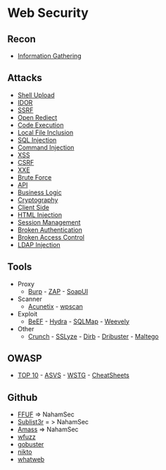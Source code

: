 # Web Security

## Recon
- [Information Gathering](Attacks/information-gathering.md)

## Attacks
- [Shell Upload](Attacks/shell-upload.md)
- [IDOR](Attacks/idor.md)
- [SSRF](Attacks/ssrf.md)
- [Open Rediect](Attacks/open-redirect.md)
- [Code Execution](Attacks/code-execution.md)
- [Local File Inclusion](Attacks/lfi.md)
- [SQL Injection](Attacks/sql-injection.md)
- [Command Injection](Attacks/command-injection.md)
- [XSS](Attacks/xss.md)
- [CSRF](Attacks/csrf.md)
- [XXE](Attacks/xxe.md)
- [Brute Force](Attacks/brute-force.md)
- [API](Attacks/api.md)
- [Business Logic](Attacks/business-logic.md)
- [Cryptography](Attacks/cryptography.md)
- [Client Side](Attacls/client-side.md)
- [HTML Injection](Attacks/html-injection.md)
- [Session Management](Attacks/session-management.md)
- [Broken Authentication](Attacks/broken-authentication.md)
- [Broken Access Control](Attacks/broken-access-control.md)
- [LDAP Injection](Attacks/ldap-injection.md)

## Tools
- Proxy
  - [Burp](/Tools/burp.md) - [ZAP](/Tools/zap.md) - [SoapUI](/Tools/soapui.md)
- Scanner
  - [Acunetix](/Tools/acunetix.md) - [wpscan](https://github.com/wpscanteam/wpscan)
- Exploit
  - [BeEF](/Tools/beef.md) - [Hydra](/Tools/hydra.md) - [SQLMap](/Tools/sqlmap.md) - [Weevely](/Tools/weevely.md)
- Other
  - [Crunch](/Tools/crunch.md) - [SSLyze](/Tools/sslyze.md) - [Dirb](/Tools/dirb.md) - [Dribuster](/Tools/dirbuster.md) - [Maltego](/Tools/maltego.md)

## OWASP
- [TOP 10](https://github.com/OWASP/Top10/tree/master/2021/docs) - [ASVS](https://github.com/OWASP/ASVS/tree/master/5.0/en) - [WSTG](https://github.com/OWASP/wstg/tree/master/document/4-Web_Application_Security_Testing) - [CheatSheets](https://github.com/OWASP/CheatSheetSeries/tree/master/cheatsheets)

## Github
- [FFUF](https://github.com/ffuf/ffuf) => NahamSec
- [Sublist3r](https://github.com/aboul3la/Sublist3r) = > NahamSec 
- [Amass](https://github.com/OWASP/Amass) => NahamSec
- [wfuzz](https://github.com/xmendez/wfuzz)
- [gobuster](https://github.com/OJ/gobuster)
- [nikto](https://github.com/sullo/nikto)
- [whatweb](https://github.com/urbanadventurer/WhatWeb)
